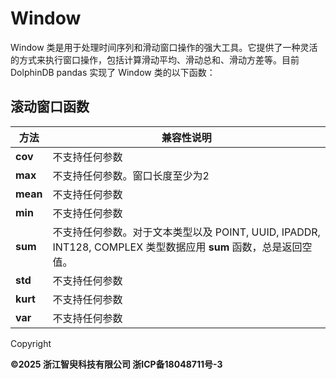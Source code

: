 # Window

Window 类是用于处理时间序列和滑动窗口操作的强大工具。它提供了一种灵活的方式来执行窗口操作，包括计算滑动平均、滑动总和、滑动方差等。目前 DolphinDB pandas 实现了 Window 类的以下函数：

## 滚动窗口函数

| 方法 | 兼容性说明 |
| --- | --- |
| **cov** | 不支持任何参数 |
| **max** | 不支持任何参数。窗口长度至少为2 |
| **mean** | 不支持任何参数 |
| **min** | 不支持任何参数 |
| **sum** | 不支持任何参数。对于文本类型以及 POINT, UUID, IPADDR, INT128, COMPLEX 类型数据应用 **sum** 函数，总是返回空值。 |
| **std** | 不支持任何参数 |
| **kurt** | 不支持任何参数 |
| **var** | 不支持任何参数 |

Copyright

**©2025 浙江智臾科技有限公司 浙ICP备18048711号-3**
